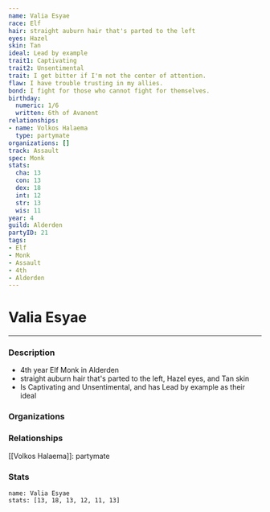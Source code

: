 ```yaml
---
name: Valia Esyae
race: Elf
hair: straight auburn hair that's parted to the left
eyes: Hazel
skin: Tan
ideal: Lead by example
trait1: Captivating
trait2: Unsentimental
trait: I get bitter if I'm not the center of attention.
flaw: I have trouble trusting in my allies.
bond: I fight for those who cannot fight for themselves.
birthday:
  numeric: 1/6
  written: 6th of Avanent
relationships:
- name: Volkos Halaema
  type: partymate
organizations: []
track: Assault
spec: Monk
stats:
  cha: 13
  con: 13
  dex: 18
  int: 12
  str: 13
  wis: 11
year: 4
guild: Alderden
partyID: 21
tags:
- Elf
- Monk
- Assault
- 4th
- Alderden
---
```

# Valia Esyae
---
### Description
- 4th year Elf Monk in Alderden
- straight auburn hair that's parted to the left, Hazel eyes, and Tan skin
- Is Captivating and Unsentimental, and has Lead by example as their ideal

### Organizations
### Relationships
[[Volkos Halaema]]: partymate
### Stats
```statblock
name: Valia Esyae
stats: [13, 18, 13, 12, 11, 13]
```